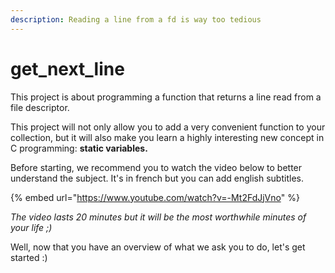 ```yaml
---
description: Reading a line from a fd is way too tedious
---
```


# get\_next\_line

This project is about programming a function that returns a line read from a file descriptor.

This project will not only allow you to add a very convenient function to your collection, but it will also make you learn a highly interesting new concept in C programming: **static variables.**



Before starting, we recommend you to watch the video below to better understand the subject. It's in french but you can add english subtitles.

{% embed url="https://www.youtube.com/watch?v=-Mt2FdJjVno" %}

_The video lasts 20 minutes but it will be the most worthwhile minutes of your life ;)_



Well, now that you have an overview of what we ask you to do, let's get started :)
